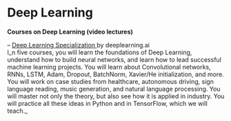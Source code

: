 # Deep Learning

**Courses on Deep Learning \(video lectures\)**

– [Deep Learning Specialization ](https://www.coursera.org/specializations/deep-learning?)by deeplearning.ai  
I_n five courses, you will learn the foundations of Deep Learning, understand how to build neural networks, and learn how to lead successful machine learning projects. You will learn about Convolutional networks, RNNs, LSTM, Adam, Dropout, BatchNorm, Xavier/He initialization, and more. You will work on case studies from healthcare, autonomous driving, sign language reading, music generation, and natural language processing. You will master not only the theory, but also see how it is applied in industry. You will practice all these ideas in Python and in TensorFlow, which we will teach._

